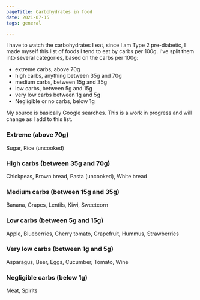 ```yaml
---
pageTitle: Carbohydrates in food
date: 2021-07-15
tags: general

---
```

I have to watch the carbohydrates I eat, since I am Type 2 pre-diabetic, I made myself this list of foods I tend to eat by carbs per 100g. I've split them into several categories, based on the carbs per 100g:

* extreme carbs, above 70g
* high carbs, anything between 35g and 70g
* medium carbs, between 15g and 35g
* low carbs, between 5g and 15g
* very low carbs between 1g and 5g
* Negligible or no carbs, below 1g

My source is basically Google searches.  This is a work in progress and will change as I add to this list.

### Extreme (above 70g)

Sugar, Rice (uncooked)

### High carbs (between 35g and 70g)

Chickpeas, Brown bread, Pasta (uncooked), White bread

### Medium carbs (between 15g and 35g)

Banana, Grapes, Lentils, Kiwi, Sweetcorn

### Low carbs (between 5g and 15g)

Apple, Blueberries, Cherry tomato, Grapefruit, Hummus, Strawberries

### Very low carbs (between 1g and 5g)

Asparagus, Beer, Eggs, Cucumber, Tomato, Wine

### Negligible carbs (below 1g)

Meat, Spirits